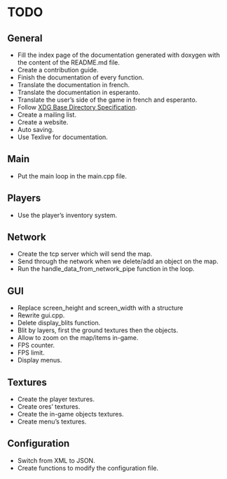 TODO
====

General
-------
+ Fill the index page of the documentation generated with doxygen with the 
content of the README.md file.
+ Create a contribution guide.
+ Finish the documentation of every function.
+ Translate the documentation in french.
+ Translate the documentation in esperanto.
+ Translate the user’s side of the game in french and esperanto.
+ Follow [XDG Base Directory Specification](https://standards.freedesktop.org/basedir-spec/basedir-spec-latest.html).
+ Create a mailing list.
+ Create a website.
+ Auto saving.
+ Use Texlive for documentation.

Main
----
+ Put the main loop in the main.cpp file.

Players
-------
+ Use the player’s inventory system.

Network
-------
+ Create the tcp server which will send the map.
+ Send through the network when we delete/add an object on the map.
+ Run the handle_data_from_network_pipe function in the loop.

GUI
---
+ Replace screen_height and screen_width with a structure
+ Rewrite gui.cpp.
+ Delete display_blits function.
+ Blit by layers, first the ground textures then the objects.
+ Allow to zoom on the map/items in-game.
+ FPS counter.
+ FPS limit.
+ Display menus.

Textures
--------
+ Create the player textures.
+ Create ores’ textures.
+ Create the in-game objects textures.
+ Create menu’s textures.

Configuration
-------------
+ Switch from XML to JSON.
+ Create functions to modify the configuration file.
